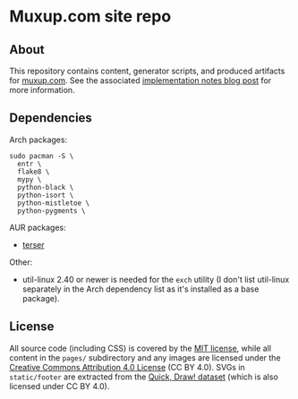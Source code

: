 # Muxup.com site repo

## About

This repository contains content, generator scripts, and produced artifacts
for [muxup.com](https://muxup.com). See the associated [implementation notes
blog post](https://muxup.com/2022q3/muxup-implementation-notes) for more
information.

## Dependencies

Arch packages:

    sudo pacman -S \
      entr \
      flake8 \
      mypy \
      python-black \
      python-isort \
      python-mistletoe \
      python-pygments \

AUR packages:

* [terser](https://aur.archlinux.org/packages/terser)

Other:

* util-linux 2.40 or newer is needed for the `exch` utility (I don't list
  util-linux separately in the Arch dependency list as it's installed as a
  base package).

## License

All source code (including CSS) is covered by the [MIT
license](https://github.com/muxup/muxup-site/blob/main/LICENSE), while all
content in the `pages/` subdirectory and any images are licensed under the
[Creative Commons Attribution 4.0
License](https://github.com/muxup/muxup-site/blob/main/LICENSE-CC-BY) (CC BY
4.0). SVGs in
`static/footer` are extracted from the [Quick, Draw!
dataset](https://github.com/googlecreativelab/quickdraw-dataset) (which is
also licensed under CC BY 4.0).
